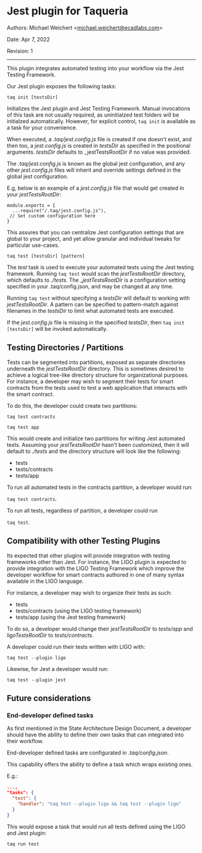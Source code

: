 # Jest plugin for Taqueria

Authors:    Michael Weichert <<michael.weichert@ecadlabs.com>>

Date:       Apr 7, 2022

Revision:   1

---

This plugin integrates automated testing into your workflow via the Jest Testing Framework.

Our Jest plugin exposes the following tasks:

`taq init [testsDir]`

Initializes the Jest plugin and Jest Testing Framework. Manual invocations of this task are not usually required, as uninitialzed test folders will be initialzed automatically. However, for explicit control, `taq init` is available as a task for your convenience.

When executed, a _.taq/jest.config.js_ file is created if one doesn't exist, and then too, a _jest.config.js_ is created in _testsDir_ as specified in the positional arguments. _testsDir_ defaults to _jestTestsRootDir if no value was provided.

The _.taq/jest.config.js_ is known as the global jest configuration, and any other _jest.config.js_ files will inherit and override settings defined in the global jest configuration.

E.g, below is an example of a _jest.config.js_ file that would get created in your _jestTestsRootDir_:
```
module.exports = {
  ...require("/.taq/jest.config.js"),
 // Set custom configuration here
}
```

This assures that you can centralize Jest configuration settings that are global to your project, and yet allow granular and individual tweaks for particular use-cases.


`taq test [testsDir] [pattern]`

The _test_ task is used to execute your automated tests using the Jest testing framework. Running `taq test` would scan the _jestTestsRootDir_ directory, which defaults to _./tests_. The __jestTestsRootDir_ is a configuration setting specified in your .taq/config.json, and may be changed at any time.

Running `taq test` without specifying a _testsDir_ will default to working with _jestTestsRootDir_. A pattern can be specified to pattern-match against filenames in the _testsDir_ to limit what automated tests are executed.

If the _jest.config.js_ file is missing in the specified _testsDir_, then `taq init [testsDir]` will be invoked automatically.

## Testing Directories / Partitions

Tests can be segmented into partitions, exposed as separate directories underneath the _jestTestsRootDir_ directory. This is sometimes desired to achieve a logical tree-like directory structure for organizational purposes. For instance, a developer may wish to segment their tests for smart contracts from the tests used to test a web application that interacts with the smart contract.

To do this, the developer could create two partitions:

`taq test contracts`

`taq test app`

This would create and initialize two partitions for writing Jest automated tests. Assuming your _jestTestsRootDir_ hasn't been customized, then it will default to _./tests_ and the directory structure will look like the following:
- tests
- tests/contracts
- tests/app

To run all automated tests in the contracts partition, a developer would run:

`taq test contracts`.

To run all tests, regardless of partition, a developer could run

`taq test`.

## Compatibility with other Testing Plugins

Its expected that other plugins will provide integration with testing frameworks other than Jest. For instance, the LIGO plugin is expected to provide integration with the LIGO Testing Framework which improve the developer workflow for smart contracts authored in one of many syntax available in the LIGO language.

For instance, a developer may wish to organize their tests as such:
- tests
- tests/contracts (using the LIGO testing framework)
- tests/app (using the Jest testing framework)

To do so, a developer would change their _jestTestsRootDir_ to _tests/app_ and _ligoTestsRootDir_ to _tests/contracts_.

A developer could run their tests written with LIGO with:

`taq test --plugin ligo`

Likewise, for Jest a developer would run:

`taq test --plugin jest`

## Future considerations

### End-developer defined tasks

As first mentioned in the State Architecture Design Document, a developer should have the ability to define their own tasks that can integrated into their workflow.

End-developer defined tasks are configurated in _.taq/config.json_.

This capability offers the ability to define a task which wraps existing ones.

E.g.:

```json
...,
"tasks": {
  "test": {
    "handler": "taq test --plugin ligo && taq test --plugin ligo"
  }
} 
```

This would expose a task that would run all tests defined using the LIGO and Jest plugin:

`taq run test`